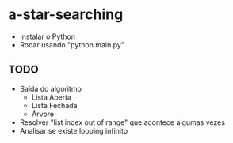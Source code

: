 # a-star-searching
- Instalar o Python
- Rodar usando "python main.py"

## TODO
- Saída do algoritmo
    - Lista Aberta
    - Lista Fechada
    - Árvore
- Resolver "list index out of range" que acontece algumas vezes
- Analisar se existe looping infinito